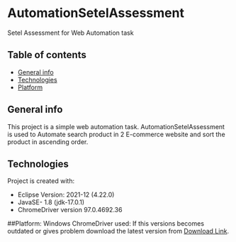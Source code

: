 # AutomationSetelAssessment
Setel Assessment for Web Automation task

## Table of contents
* [General info](#general-info)
* [Technologies](#technologies)
* [Platform](#platform:-Windows)

## General info
This project is a simple web automation task. AutomationSetelAssessment is used to Automate search product in 2 E-commerce website and sort the product in ascending order.
	
## Technologies
Project is created with:
* Eclipse Version: 2021-12 (4.22.0)
* JavaSE- 1.8 (jdk-17.0.1)
* ChromeDriver version 97.0.4692.36

##Platform: Windows
ChromeDriver used: If this versions becomes outdated or gives problem download the latest version from [Download Link](https://chromedriver.chromium.org/downloads).
